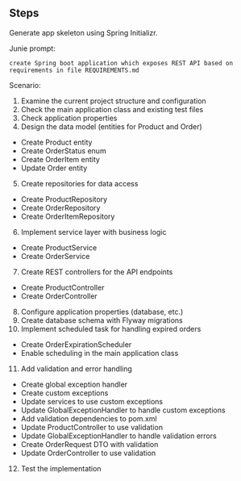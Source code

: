 
## Steps

Generate app skeleton using Spring Initializr.

Junie prompt:

    create Spring boot application which exposes REST API based on requirements in file REQUIREMENTS.md  

Scenario:

1. Examine the current project structure and configuration
2. Check the main application class and existing test files
3. Check application properties
4. Design the data model (entities for Product and Order)
- Create Product entity
- Create OrderStatus enum
- Create OrderItem entity
- Update Order entity
5. Create repositories for data access
- Create ProductRepository
- Create OrderRepository
- Create OrderItemRepository
6. Implement service layer with business logic
- Create ProductService
- Create OrderService
7. Create REST controllers for the API endpoints
- Create ProductController
- Create OrderController
8. Configure application properties (database, etc.)
9. Create database schema with Flyway migrations
10. Implement scheduled task for handling expired orders
- Create OrderExpirationScheduler
- Enable scheduling in the main application class
11. Add validation and error handling
- Create global exception handler
- Create custom exceptions
- Update services to use custom exceptions
- Update GlobalExceptionHandler to handle custom exceptions
- Add validation dependencies to pom.xml
- Update ProductController to use validation
- Update GlobalExceptionHandler to handle validation errors
- Create OrderRequest DTO with validation
- Update OrderController to use validation
12. Test the implementation
